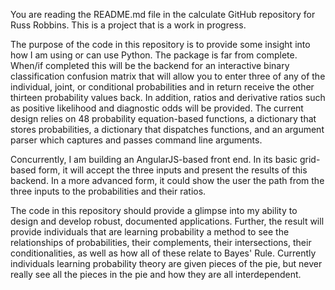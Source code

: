 You are reading the README.md file in the calculate GitHub repository for Russ Robbins. This is a project that is a work in progress. 

The purpose of the code in this repository is to provide some insight into how I am using or can use Python. The package is far from complete. When/if completed this will be the backend for an interactive binary classification confusion matrix that will allow you to enter three of any of the individual, joint, or conditional probabilities and in return receive the other thirteen probability values back. In addition, ratios and derivative ratios such as positive likelihood and diagnostic odds will be provided. The current design relies on 48 probability equation-based functions, a dictionary that stores probabilities, a dictionary that dispatches functions, and an argument parser which captures and passes command line arguments.

Concurrently, I am building an AngularJS-based front end. In its basic grid-based form, it will accept the three inputs and present the results of this backend. In a more advanced form, it could show the user the path from the three inputs to the probabilities and their ratios.

The code in this repository should provide a glimpse into my ability to design and develop robust, documented applications. Further, the result will provide individuals that are learning probability a method to see the relationships of probabilities, their complements, their intersections, their conditionalities, as well as how all of these relate to Bayes' Rule. Currently individuals learning probability theory are given pieces of the pie, but never really see all the pieces in the pie and how they are all interdependent.
